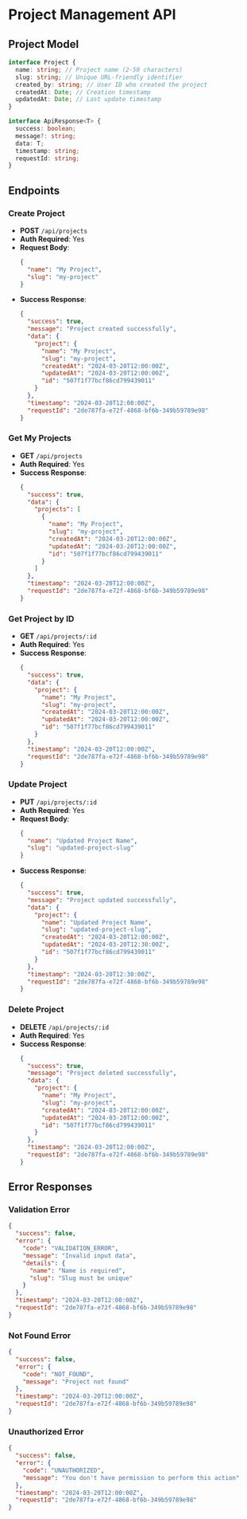 # Project Management API

## Project Model

```typescript
interface Project {
  name: string; // Project name (2-50 characters)
  slug: string; // Unique URL-friendly identifier
  created_by: string; // User ID who created the project
  createdAt: Date; // Creation timestamp
  updatedAt: Date; // Last update timestamp
}

interface ApiResponse<T> {
  success: boolean;
  message?: string;
  data: T;
  timestamp: string;
  requestId: string;
}
```

## Endpoints

### Create Project

- **POST** `/api/projects`
- **Auth Required**: Yes
- **Request Body**:
  ```json
  {
    "name": "My Project",
    "slug": "my-project"
  }
  ```
- **Success Response**:
  ```json
  {
    "success": true,
    "message": "Project created successfully",
    "data": {
      "project": {
        "name": "My Project",
        "slug": "my-project",
        "createdAt": "2024-03-20T12:00:00Z",
        "updatedAt": "2024-03-20T12:00:00Z",
        "id": "507f1f77bcf86cd799439011"
      }
    },
    "timestamp": "2024-03-20T12:00:00Z",
    "requestId": "2de787fa-e72f-4868-bf6b-349b59789e98"
  }
  ```

### Get My Projects

- **GET** `/api/projects`
- **Auth Required**: Yes
- **Success Response**:
  ```json
  {
    "success": true,
    "data": {
      "projects": [
        {
          "name": "My Project",
          "slug": "my-project",
          "createdAt": "2024-03-20T12:00:00Z",
          "updatedAt": "2024-03-20T12:00:00Z",
          "id": "507f1f77bcf86cd799439011"
        }
      ]
    },
    "timestamp": "2024-03-20T12:00:00Z",
    "requestId": "2de787fa-e72f-4868-bf6b-349b59789e98"
  }
  ```

### Get Project by ID

- **GET** `/api/projects/:id`
- **Auth Required**: Yes
- **Success Response**:
  ```json
  {
    "success": true,
    "data": {
      "project": {
        "name": "My Project",
        "slug": "my-project",
        "createdAt": "2024-03-20T12:00:00Z",
        "updatedAt": "2024-03-20T12:00:00Z",
        "id": "507f1f77bcf86cd799439011"
      }
    },
    "timestamp": "2024-03-20T12:00:00Z",
    "requestId": "2de787fa-e72f-4868-bf6b-349b59789e98"
  }
  ```

### Update Project

- **PUT** `/api/projects/:id`
- **Auth Required**: Yes
- **Request Body**:
  ```json
  {
    "name": "Updated Project Name",
    "slug": "updated-project-slug"
  }
  ```
- **Success Response**:
  ```json
  {
    "success": true,
    "message": "Project updated successfully",
    "data": {
      "project": {
        "name": "Updated Project Name",
        "slug": "updated-project-slug",
        "createdAt": "2024-03-20T12:00:00Z",
        "updatedAt": "2024-03-20T12:30:00Z",
        "id": "507f1f77bcf86cd799439011"
      }
    },
    "timestamp": "2024-03-20T12:30:00Z",
    "requestId": "2de787fa-e72f-4868-bf6b-349b59789e98"
  }
  ```

### Delete Project

- **DELETE** `/api/projects/:id`
- **Auth Required**: Yes
- **Success Response**:
  ```json
  {
    "success": true,
    "message": "Project deleted successfully",
    "data": {
      "project": {
        "name": "My Project",
        "slug": "my-project",
        "createdAt": "2024-03-20T12:00:00Z",
        "updatedAt": "2024-03-20T12:00:00Z",
        "id": "507f1f77bcf86cd799439011"
      }
    },
    "timestamp": "2024-03-20T12:00:00Z",
    "requestId": "2de787fa-e72f-4868-bf6b-349b59789e98"
  }
  ```

## Error Responses

### Validation Error

```json
{
  "success": false,
  "error": {
    "code": "VALIDATION_ERROR",
    "message": "Invalid input data",
    "details": {
      "name": "Name is required",
      "slug": "Slug must be unique"
    }
  },
  "timestamp": "2024-03-20T12:00:00Z",
  "requestId": "2de787fa-e72f-4868-bf6b-349b59789e98"
}
```

### Not Found Error

```json
{
  "success": false,
  "error": {
    "code": "NOT_FOUND",
    "message": "Project not found"
  },
  "timestamp": "2024-03-20T12:00:00Z",
  "requestId": "2de787fa-e72f-4868-bf6b-349b59789e98"
}
```

### Unauthorized Error

```json
{
  "success": false,
  "error": {
    "code": "UNAUTHORIZED",
    "message": "You don't have permission to perform this action"
  },
  "timestamp": "2024-03-20T12:00:00Z",
  "requestId": "2de787fa-e72f-4868-bf6b-349b59789e98"
}
```
